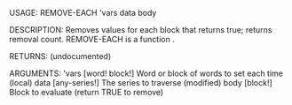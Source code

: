 USAGE:
     REMOVE-EACH 'vars data body 

DESCRIPTION:
     Removes values for each block that returns true; returns removal count.
     REMOVE-EACH is a function .

RETURNS:
    (undocumented)

ARGUMENTS:
    'vars [word! block!]
        Word or block of words to set each time (local)
    data [any-series!]
        The series to traverse (modified)
    body [block!]
        Block to evaluate (return TRUE to remove)
